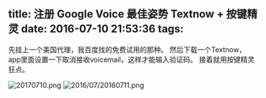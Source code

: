 title: 注册 Google Voice 最佳姿势 Textnow + 按键精灵
date: 2016-07-10 21:53:36
tags:
---

先挂上一个美国代理，我百度找的免费试用的那种。
然后下载一个Textnow，app里面设置一下取消接收voicemail，这样才能输入验证码。
接着就用按键精灵狂点。

![20170710.png](http://7xnueu.com1.z0.glb.clouddn.com/2016/07/20170710.png)
![2016/07/20160711.png](http://7xnueu.com1.z0.glb.clouddn.com/2016/07/20160711.png)
